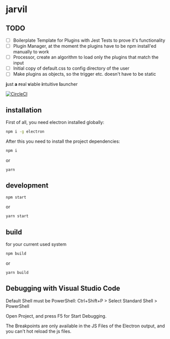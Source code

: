 # jarvil

## TODO

- [ ] Boilerplate Template for Plugins with Jest Tests to prove it's functionality
- [ ] Plugin Manager, at the moment the plugins have to be npm install'ed manually to work
- [ ] Processor, create an algorithm to load only the plugins that match the input
- [ ] Initial copy of default.css to config directory of the user
- [ ] Make plugins as objects, so the trigger etc. doesn't have to be static

**j**ust **a** **r**eal **v**iable **i**ntuitive **l**auncher

[![CircleCI](https://circleci.com/gh/Sly321/jarvil.svg?style=svg)](https://circleci.com/gh/Sly321/jarvil)

## installation

First of all, you need electron installed globally:

```bash
npm i -g electron
```

After this you need to install the project dependencies:

```bash
npm i
```

or

```bash
yarn
```

## development

```bash
npm start
```

or

```bash
yarn start
```

## build

for your current used system

```bash
npm build
```

or

```bash
yarn build
```

## Debugging with Visual Studio Code

Default Shell must be PowerShell: Ctrl+Shift+P > Select Standard Shell > PowerShell

Open Project, and press F5 for Start Debugging.

The Breakpoints are only available in the JS Files of the Electron output, and you can't hot reload the js files.

